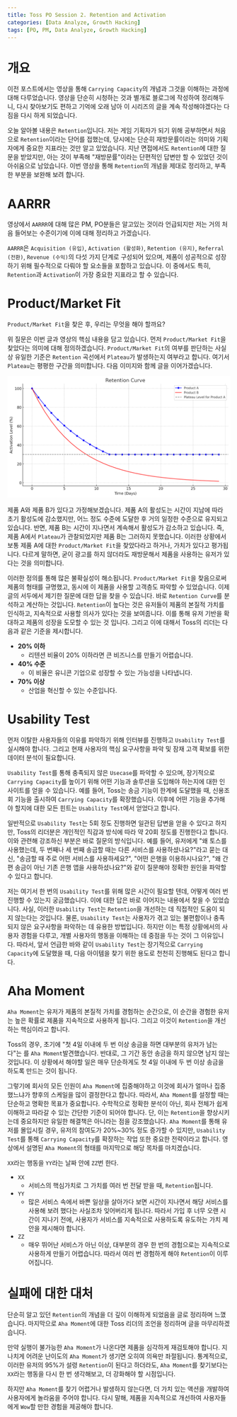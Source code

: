 ```yaml
---
title: Toss PO Session 2. Retention and Activation
categories: [Data Analyze, Growth Hacking]
tags: [PO, PM, Data Analyze, Growth Hacking]
---
```


# 개요

이전 포스트에서는 영상을 통해 `Carrying Capacity`의 개념과 그것을 이해하는 과정에 대해 다루었습니다. 영상을 단순히 시청하는 것과 별개로 블로그에 작성하여 정리해두니, 다시 찾아보기도 편하고 기억에 오래 남아 이 시리즈의 글을 계속 작성해야겠다는 다짐을 다시 하게 되었습니다.

오늘 알아볼 내용은 `Retention`입니다. 저는 게임 기획자가 되기 위해 공부하면서 처음으로 `Retention`이라는 단어를 접했는데, 당시에는 단순히 재방문률이라는 의미와 기획자에게 중요한 지표라는 것만 알고 있었습니다. 지난 면접에서도 `Retention`에 대한 질문을 받았지만, 아는 것이 부족해 "재방문률"이라는 단편적인 답변만 할 수 있었던 것이 아쉬움으로 남았습니다. 이번 영상을 통해 `Retention`의 개념을 제대로 정리하고, 부족한 부분을 보완해 보려 합니다.

# AARRR

영상에서 `AARRR`에 대해 많은 PM, PO분들은 알고있는 것이라 언급되지만 저는 거의 처음 들어보는 수준이기에 이에 대해 정리하고 가겠습니다.

`AARRR`은 `Acquisition (유입)`, `Activation (활성화)`, `Retention (유지)`, `Referral (전환)`, `Revenue (수익)`의 다섯 가지 단계로 구성되어 있으며, 제품이 성공적으로 성장하기 위해 필수적으로 다뤄야 할 요소들을 포함하고 있습니다. 이 중에서도 특히, `Retention`과 `Activation`이 가장 중요한 지표라고 할 수 있습니다.

# Product/Market Fit

`Product/Market Fit`을 찾은 후, 우리는 무엇을 해야 할까요?

위 질문은 이번 글과 영상의 핵심 내용을 담고 있습니다. 먼저 `Product/Market Fit`을 찾았다는 의미에 대해 정의하겠습니다. `Product/Market Fit`의 여부를 판단하는 사실상 유일한 기준은 `Retention` 곡선에서 `Plateau`가 발생하는지 여부라고 합니다. 여기서 `Plateau`는 평평한 구간을 의미합니다. 다음 이미지와 함께 글을 이어가겠습니다.

![Retention Curve](./assets/img/PO-Session/Retention-Curve.png)

제품 A와 제품 B가 있다고 가정해보겠습니다. 제품 A의 활성도는 시간이 지남에 따라 초기 활성도에 감소했지만, 어느 정도 수준에 도달한 후 거의 일정한 수준으로 유지되고 있습니다. 반면, 제품 B는 시간이 지나면서 계속해서 활성도가 감소하고 있습니다. 즉, 제품 A에서 `Plateau`가 관찰되었지만 제품 B는 그러하지 못했습니다. 이러한 상황에서 보통 제품 A에 대한 `Product/Market Fit`을 찾았다라고 하거나, 가치가 있다고 평가됩니다. 다르게 말하면, 굳이 광고를 하지 않더라도 재방문해서 제품을 사용하는 유저가 있다는 것을 의미합니다.

이러한 정의를 통해 많은 불확실성이 해소됩니다. `Product/Market Fit`을 찾음으로써 제품의 형태를 규명했고, 동시에 이 제품을 사용할 고객층도 파악할 수 있었습니다. 이제 글의 서두에서 제기한 질문에 대한 답을 찾을 수 있습니다. 바로 `Retention Curve`를 분석하고 계산하는 것입니다. `Retention`이 높다는 것은 유저들이 제품의 본질적 가치를 인식하고, 지속적으로 사용할 의사가 있다는 것을 보여줍니다. 이를 통해 유저 기반을 확대하고 제품의 성장을 도모할 수 있는 것 입니다. 그리고 이에 대해서 Toss의 리더는 다음과 같은 기준을 제시합니다.

- **20% 이하**
    - 리텐션 비율이 20% 이하라면 큰 비즈니스를 만들기 어렵습니다.
- **40% 수준**
    - 이 비율은 유니콘 기업으로 성장할 수 있는 가능성을 나타냅니다.
- **70% 이상**
    - 산업을 혁신할 수 있는 수준입니다.

# Usability Test

먼저 이탈한 사용자들의 이유를 파악하기 위해 인터뷰를 진행하고 `Usability Test`를 실시해야 합니다. 그리고 현재 사용자의 핵심 요구사항을 파악 및 잠재 고객 확보를 위한 데이터 분석이 필요합니다. 

`Usability Test`를 통해 충족되지 않은 `Usecase`를 파악할 수 있으며, 장기적으로 `Carrying Capacity`를 높이기 위해 어떤 기능과 솔루션을 도입해야 하는지에 대한 인사이트를 얻을 수 있습니다. 예를 들어, Toss는 송금 기능이 한계에 도달했을 때, 신용조회 기능을 출시하여 `Carrying Capacity`를 확장했습니다. 이후에 어떤 기능을 추가해야 할지에 대한 모든 힌트는 `Usability Test`에서 얻었다고 합니다.

일반적으로 `Usability Test`는 5회 정도 진행하면 일관된 답변을 얻을 수 있다고 하지만, Toss의 리더분은 개인적인 직감과 방식에 따라 약 20회 정도를 진행한다고 합니다. 이와 관련해 강조하신 부분은 바로 질문의 방식입니다. 예를 들어, 유저에게 "왜 토스를 사용했는데, 두 번째나 세 번째 송금할 때는 다른 서비스를 사용하셨나요?"라고 묻는 대신, "송금할 때 주로 어떤 서비스를 사용하세요?", "어떤 은행을 이용하시나요?", "왜 간편 송금이 아닌 기존 은행 앱을 사용하셨나요?"와 같이 질문해야 정확한 원인을 파악할 수 있다고 합니다.

저는 여기서 한 번의 `Usability Test`를 위해 많은 시간이 필요할 텐데, 어떻게 여러 번 진행할 수 있는지 궁금했습니다. 이에 대한 답은 바로 이어지는 내용에서 찾을 수 있었습니다. 사실, 이러한 `Usability Test`는 `Retention`을 개선하는 데 직접적인 도움이 되지 않는다는 것입니다. 물론, `Usability Test`는 사용자가 겪고 있는 불편함이나 충족되지 않은 요구사항을 파악하는 데 유용한 방법입니다. 하지만 이는 특정 상황에서의 사용자 경험을 다루고, 개별 사용자의 행동을 이해하는 데 중점을 두는 것이 그 이유입니다. 따라서, 앞서 언급한 바와 같이 `Usability Test`는 장기적으로 `Carrying Capacity`에 도달했을 때, 다음 아이템을 찾기 위한 용도로 천천히 진행해도 된다고 합니다.

# Aha Moment

`Aha Moment`는 유저가 제품의 본질적 가치를 경험하는 순간으로, 이 순간을 경험한 유저는 높은 확률로 제품을 지속적으로 사용하게 됩니다. 그리고 이것이 `Retention`을 개선하는 핵심이라고 합니다.

Toss의 경우, 초기에 "첫 4일 이내에 두 번 이상 송금을 하면 대부분의 유저가 남는다"는 를 `Aha Moment`발견했습니다. 반대로, 그 기간 동안 송금을 하지 않으면 남지 않는 것입니다. 이 상황에서 해야할 일은 매우 단순하게도 첫 4일 이내에 두 번 이상 송금을 하도록 만드는 것이 됩니다.

그렇기에 회사의 모든 인원이 `Aha Moment`에 집중해야하고 이것에 회사가 얼마나 집중했느냐가 향후의 스케일을 많이 결정한다고 합니다. 따라서, `Aha Moment`를 설정할 때는 단순하고 명확한 목표가 중요합니다. 수학적으로 정확한 분석이 아닌, 회사 전체가 쉽게 이해하고 따라갈 수 있는 간단한 기준이 되어야 합니다. 단, 이는 `Retention`을 향상시키는데 중요하지만 유일한 해결책은 아니라는 점을 강조했습니다. `Aha Moment`를 통해 유저를 몰입시킬 경우, 유저의 참여도가 20%~30% 정도 증가할 수 있지만, `Usability Test`를 통해 `Carrying Capacity`를 확장하는 작업 또한 중요한 전략이라고 합니다. 영상에서 설명된 `Aha Moment`의 형태를 마지막으로 해당 목차를 마치겠습니다.

`XX`라는 행동을 `YY`라는 날짜 안에 `ZZ`번 한다.

- `XX`
    - 서비스의 핵심가치로 그 가치를 여러 번 전달 받을 때, `Retention`됩니다.
- `YY`
    - 많은 서비스 속에서 바쁜 일상을 살아가다 보면 시간이 지나면서 해당 서비스를 사용해 보려 했다는 사실조차 잊어버리게 됩니다. 따라서 가입 후 너무 오랜 시간이 지나기 전에, 사용자가 서비스를 지속적으로 사용하도록 유도하는 가치 제안을 제시해야 합니다.
- `ZZ`
    - 매우 뛰어난 서비스가 아닌 이상, 대부분의 경우 한 번의 경험으로는 지속적으로 사용하게 만들기 어렵습니다. 따라서 여러 번 경험하게 해야 `Retention`이 이루어집니다.

# 실패에 대한 대처

단순히 알고 있던 `Retention`의 개념을 더 깊이 이해하게 되었음을 글로 정리하며 느꼈습니다. 마지막으로 `Aha Moment`에 대한 Toss 리더의 조언을 정리하며 글을 마무리하겠습니다.

만약 실행이 불가능한 `Aha Moment`가 나온다면 제품을 심각하게 재검토해야 합니다. 지나치게 어려운 난이도의 `Aha Moment`가 생기면 오히여 의욕만 좌절됩니다. 통계적으로, 이러한 유저의 95%가 설령 `Retention`이 된다고 하더라도, `Aha Moment`를 찾기보다는 `XX`라는 행동을 다시 한 번 생각해보고, 더 강화해야 할 시점입니다.

하지만 `Aha Moment`를 찾기 어렵거나 발생하지 않는다면, 더 가치 있는 액션을 개발하여 사용자에게 놀라움을 주어야 합니다. 다시 말해, 제품을 지속적으로 개선하여 사용자들에게 `Wow`할 만한 경험을 제공해야 합니다.